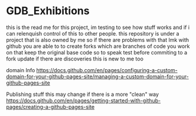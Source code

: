 # GDB_Exhibitions
this is the read me for this project, im testing to see how stuff works and if i can relenquish control of this to other people.
this repository is under a project that is also owned by me so if there are problems with that lmk
with github you are able to to create forks which are branches of code you work on that keep the original base code so to speak
test before commiting to a fork
update if there are discoveries this is new to me too

domain Info
https://docs.github.com/en/pages/configuring-a-custom-domain-for-your-github-pages-site/managing-a-custom-domain-for-your-github-pages-site

Publishing stuff this may change if there is a more "clean" way
https://docs.github.com/en/pages/getting-started-with-github-pages/creating-a-github-pages-site


